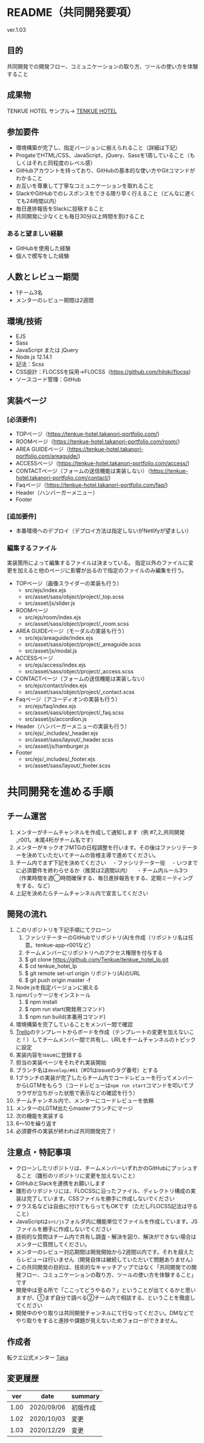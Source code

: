 # README（共同開発要項）
ver.1.03

## 目的
共同開発での開発フロー、コミュニケーションの取り方、ツールの使い方を体験すること

## 成果物
TENKUE HOTEL 
サンプル→ [TENKUE HOTEL](https://tenkue-hotel.takanori-portfolio.com/)

## 参加要件
- 環境構築が完了し、指定バージョンに揃えられること（詳細は下記）
- ProgateでHTML/CSS、JavaScript、jQuery、Sassを1周していること（もしくはそれと同程度のレベル感）
- GitHubアカウントを持っており、GitHubの基本的な使い方やGitコマンドがわかること
- お互いを尊重して丁寧なコミュニケーションを取れること
- SlackやGitHubでのレスポンスをできる限り早く行えること（どんなに遅くても24時間以内）
- 毎日進捗報告をSlackに投稿すること
- 共同開発に少なくとも毎日30分以上時間を割けること

### あると望ましい経験
- GitHubを使用した経験
- 個人で模写をした経験

## 人数とレビュー期間
- 1チーム3名
- メンターのレビュー期間は2週間

## 環境/技術
- EJS
- Sass
- JavaScript または jQuery
- Node.js 12.14.1
- 記法：Scss
- CSS設計：FLOCSSを採用→FLOCSS（https://github.com/hiloki/flocss)
- ソースコード管理：GitHub

## 実装ページ
### [必須要件]
- TOPページ（https://tenkue-hotel.takanori-portfolio.com/)
- ROOMページ（https://tenkue-hotel.takanori-portfolio.com/room/)
- AREA GUIDEページ（https://tenkue-hotel.takanori-portfolio.com/areaguide/)
- ACCESSページ（https://tenkue-hotel.takanori-portfolio.com/access/)
- CONTACTページ（フォームの送信機能は実装しない）（https://tenkue-hotel.takanori-portfolio.com/contact/)
- Faqページ（https://tenkue-hotel.takanori-portfolio.com/faq/)
- Header（ハンバーガーメニュー）
- Footer

### [追加要件]
- 本番環境へのデプロイ（デプロイ方法は指定しないがNetlifyが望ましい）

### 編集するファイル
実装箇所によって編集するファイルは決まっている。
指定以外のファイルに変更を加えると他のページに影響が出るので指定のファイルのみ編集を行う。
- TOPページ（画像スライダーの実装も行う）
  - src/ejs/index.ejs
  - src/asset/sass/object/project/_top.scss
  - src/asset/js/slider.js
- ROOMページ
  - src/ejs/room/index.ejs
  - src/asset/sass/object/project/_room.scss
- AREA GUIDEページ（モーダルの実装も行う）
  - src/ejs/areaguide/index.ejs
  - src/asset/sass/object/project/_areaguide.scss
  - src/asset/js/modal.js
- ACCESSページ
  - src/ejs/access/index.ejs
  - src/asset/sass/object/project/_access.scss
- CONTACTページ（フォームの送信機能は実装しない）
  - src/ejs/contact/index.ejs
  - src/asset/sass/object/project/_contact.scss
- Faqページ（アコーディオンの実装も行う）
  - src/ejs/faq/index.ejs
  - src/asset/sass/object/project/_faq.scss
  - src/asset/js/accordion.js
- Header（ハンバーガーメニューの実装も行う）
  - src/ejs/_includes/_header.ejs
  - src/asset/sass/layout/_header.scss
  - src/asset/js/hamburger.js
- Footer
  - src/ejs/_includes/_footer.ejs
  - src/asset/sass/layout/_footer.scss

# 共同開発を進める手順
## チーム運営
1. メンターがチームチャンネルを作成して通知します（例 #7_2_共同開発_r001。末尾4桁がチーム名です）
1. メンターがキックオフMTGの日程調整を行います。その後はファシリテーターを決めていただいてチームの皆様主導で進めてください。
1. チーム内でまず下記を決めてください
    - ファシリテーター役
    - いつまでに必須要件を終わらせるか（推奨は2週間以内）
    - チーム内ルール3つ（作業時間を週◯時間確保する、毎日進捗報告をする、定期ミーティングをする、など）
1. 上記を決めたらチームチャンネル内で宣言してください

## 開発の流れ
1. このリポジトリを下記手順にてクローン
    1. ファシリテーターのGitHubでリポジトリ(A)を作成（リポジトリ名は任意。tenkue-app-r001など）
    1. チームメンバーにリポジトリへのアクセス権限を付与する
    1. $ git clone https://github.com/Tenkue/tenkue_hotel_lp.git
    1. $ cd tenkue_hotel_lp
    1. $ git remote set-url origin リポジトリ(A)のURL
    1. $ git push origin master -f
1. Node.jsを指定バージョンに揃える
1. npmパッケージをインストール
    1. $ npm install
    1. $ npm run start(開発用コマンド)
    1. $ npm run build(本番用コマンド)
1. 環境構築を完了していることをメンバー間で確認
1. [Trello](https://trello.com/b/Ov92RvVD)のテンプレートからボードを作成（テンプレートの変更を加えないこと！）してチームメンバー間で共有し、URLをチームチャンネルのトピックに設定
1. 実装内容をissueに登録する
1. 担当の実装ページをそれぞれ実装開始
1. ブランチ名は`develop/#01`（#01はissueのタグ番号）とする
1. 1ブランチの実装が完了したらチーム内でコードレビューを行ってメンバーからLGTMをもらう（コードレビューは`npm run start`コマンドを叩いてブラウザが立ちがった状態で表示などの確認を行う）
1. チームチャンネル内で、メンターにコードレビューを依頼
1. メンターのLGTM出たらmasterブランチにマージ
1. 次の機能を実装する
1. 6〜10を繰り返す
1. 必須要件の実装が終われば共同開発完了！

## 注意点・特記事項
- クローンしたリポジトリは、チームメンバーいずれかのGitHubにプッシュすること（雛形のリポジトリに変更を加えないこと）
- GitHubとSlackを連携をお願いします
- 雛形のリポジトリには、FLOCSSに沿ったファイル、ディレクトリ構成の実装は完了しています。CSSファイルを勝手に作成しないでください
- クラス名などは自由に付けてもらってもOKです（ただしFLOCSS記法は守ること）
- JavaScriptは`src/js`フォルダ内に機能単位でファイルを作成しています。JSファイルを勝手に作成しないでください
- 技術的な質問はチーム内で共有し調査・解決を図り、解決ができない場合はメンターに質問してください。
- メンターのレビュー対応期間は開発開始から2週間以内です。それを超えたらレビューは行いません（開発自体は継続していただいて問題ありません）
- この共同開発の目的は、技術的なキャッチアップではなく「共同開発での開発フロー、コミュニケーションの取り方、ツールの使い方を体験すること」です
- 開発中は至る所で「ここってどうやるの？」ということが出てくるかと思いますが、①まず自分で調べる②チーム内で相談する、ということを徹底してください
- 開発中のやり取りは共同開発チャンネルにて行なってください。DMなどでやり取りをすると進捗や課題が見えないためフォローができません。

## 作成者
転クエ公式メンター [Taka](https://twitter.com/takaIT3)

## 変更履歴
| ver | date | summary |
----|----|---- 
| 1.00 | 2020/09/06 | 初版作成 |
| 1.02 | 2020/10/03 | 変更 |
| 1.03 | 2020/12/29 | 変更 |
